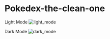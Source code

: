 # Pokedex-the-clean-one
Light Mode
![light_mode](https://user-images.githubusercontent.com/60299459/144719357-d90345f3-5976-46d2-afa7-5522d0666e1f.gif)

Dark Mode
![dark_mode](https://user-images.githubusercontent.com/60299459/144719359-a00261cc-9feb-425e-b6fb-844abdb72ba1.gif)
